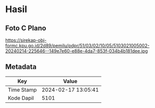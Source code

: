 # Hasil

## Foto C Plano

https://sirekap-obj-formc.kpu.go.id/2d89/pemilu/pdpr/51/03/02/10/05/5103021005002-20240214-225646--149e7e60-e88e-4da7-853f-034b4b181dee.jpg


## Metadata

| Key        | Value               |
| ---------- | ------------------- |
| Time Stamp | 2024-02-17 13:05:41 |
| Kode Dapil | 5101                |



